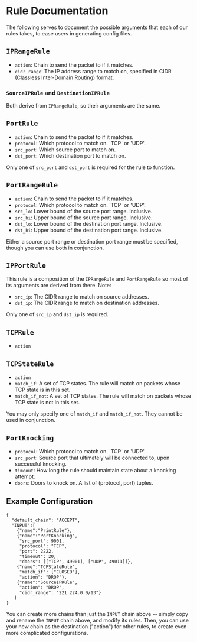 # Rule Documentation

The following serves to document the possible arguments that each of our rules
takes, to ease users in generating config files.

## `IPRangeRule`

- `action`: Chain to send the packet to if it matches.
- `cidr_range`: The IP address range to match on, specified in CIDR (Classless Inter-Domain Routing) format.

### `SourceIPRule` and `DestinationIPRule`

Both derive from `IPRangeRule`, so their arguments are the same.

## `PortRule`

- `action`: Chain to send the packet to if it matches.
- `protocol`: Which protocol to match on. 'TCP' or 'UDP'.
- `src_port`: Which source port to match on.
- `dst_port`: Which destination port to match on.

Only one of `src_port` and `dst_port` is required for the rule to function.

## `PortRangeRule`

- `action`: Chain to send the packet to if it matches.
- `protocol`: Which protocol to match on. 'TCP' or 'UDP'.
- `src_lo`: Lower bound of the source port range. Inclusive.
- `src_hi`: Upper bound of the source port range. Inclusive.
- `dst_lo`: Lower bound of the destination port range. Inclusive.
- `dst_hi`: Upper bound of the destination port range. Inclusive.

Either a source port range or destination port range must be specified, though
you can use both in conjunction.

## `IPPortRule`

This rule is a composition of the `IPRangeRule` and `PortRangeRule` so most of
its arguments are derived from there. Note:

- `src_ip`: The CIDR range to match on source addresses.
- `dst_ip`: The CIDR range to match on destination addresses.

Only one of `src_ip` and `dst_ip` is required.

## `TCPRule`

- `action`

## `TCPStateRule`

- `action`
- `match_if`: A set of TCP states. The rule will match on packets whose TCP state is in this set.
- `match_if_not`: A set of TCP states. The rule will match on packets whose TCP state is not in this set.

You may only specify one of `match_if` and `match_if_not`. They cannot be used
in conjunction.

## `PortKnocking`

- `protocol`: Which protocol to match on. 'TCP' or 'UDP'.
- `src_port`: Source port that ultimately will be connected to, upon successful knocking.
- `timeout`: How long the rule should maintain state about a knocking attempt.
- `doors`: Doors to knock on. A list of (protocol, port) tuples.

## Example Configuration

```
{
  "default_chain": "ACCEPT",
  "INPUT":[
    {"name":"PrintRule"},
    {"name":"PortKnocking",
     "src_port": 9001,
     "protocol": "TCP",
     "port": 2222,
     "timeout": 20,
     "doors": [["TCP", 49001], ["UDP", 49011]]},
    {"name":"TCPStateRule",
     "match_if": ["CLOSED"],
     "action": "DROP"},
    {"name":"SourceIPRule",
     "action": "DROP",
     "cidr_range": "221.224.0.0/13"}
   ]
}
```

You can create more chains than just the `INPUT` chain above -- simply copy and
rename the `INPUT` chain above, and modify its rules.  Then, you can use your
new chain as the destination ("action") for other rules, to create even more
complicated configurations.
